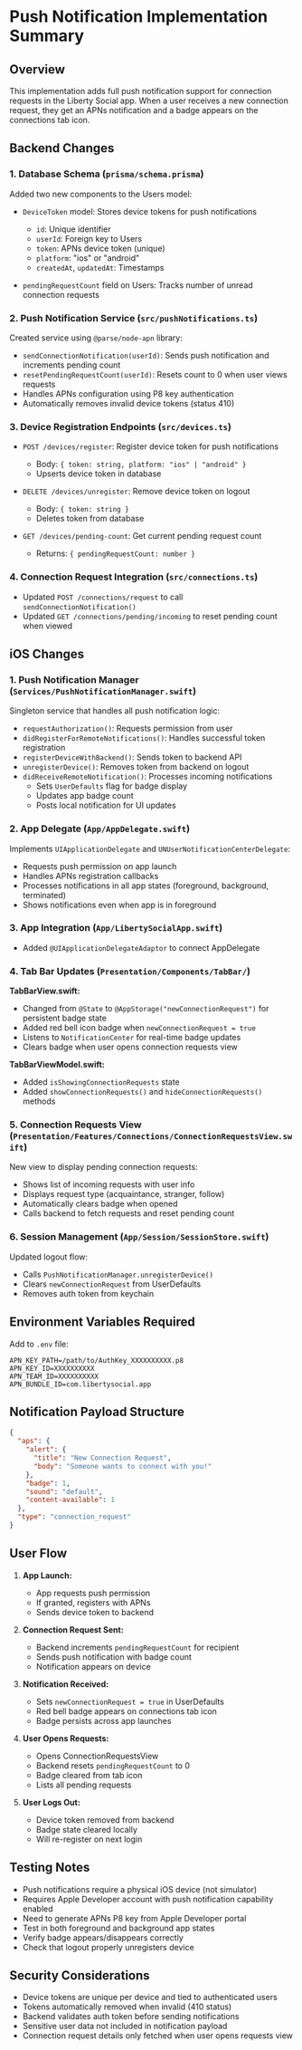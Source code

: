 # Push Notification Implementation Summary

## Overview
This implementation adds full push notification support for connection requests in the Liberty Social app. When a user receives a new connection request, they get an APNs notification and a badge appears on the connections tab icon.

## Backend Changes

### 1. Database Schema (`prisma/schema.prisma`)
Added two new components to the Users model:
- `DeviceToken` model: Stores device tokens for push notifications
  - `id`: Unique identifier
  - `userId`: Foreign key to Users
  - `token`: APNs device token (unique)
  - `platform`: "ios" or "android"
  - `createdAt`, `updatedAt`: Timestamps

- `pendingRequestCount` field on Users: Tracks number of unread connection requests

### 2. Push Notification Service (`src/pushNotifications.ts`)
Created service using `@parse/node-apn` library:
- `sendConnectionNotification(userId)`: Sends push notification and increments pending count
- `resetPendingRequestCount(userId)`: Resets count to 0 when user views requests
- Handles APNs configuration using P8 key authentication
- Automatically removes invalid device tokens (status 410)

### 3. Device Registration Endpoints (`src/devices.ts`)
- `POST /devices/register`: Register device token for push notifications
  - Body: `{ token: string, platform: "ios" | "android" }`
  - Upserts device token in database
  
- `DELETE /devices/unregister`: Remove device token on logout
  - Body: `{ token: string }`
  - Deletes token from database

- `GET /devices/pending-count`: Get current pending request count
  - Returns: `{ pendingRequestCount: number }`

### 4. Connection Request Integration (`src/connections.ts`)
- Updated `POST /connections/request` to call `sendConnectionNotification()`
- Updated `GET /connections/pending/incoming` to reset pending count when viewed

## iOS Changes

### 1. Push Notification Manager (`Services/PushNotificationManager.swift`)
Singleton service that handles all push notification logic:
- `requestAuthorization()`: Requests permission from user
- `didRegisterForRemoteNotifications()`: Handles successful token registration
- `registerDeviceWithBackend()`: Sends token to backend API
- `unregisterDevice()`: Removes token from backend on logout
- `didReceiveRemoteNotification()`: Processes incoming notifications
  - Sets `UserDefaults` flag for badge display
  - Updates app badge count
  - Posts local notification for UI updates

### 2. App Delegate (`App/AppDelegate.swift`)
Implements `UIApplicationDelegate` and `UNUserNotificationCenterDelegate`:
- Requests push permission on app launch
- Handles APNs registration callbacks
- Processes notifications in all app states (foreground, background, terminated)
- Shows notifications even when app is in foreground

### 3. App Integration (`App/LibertySocialApp.swift`)
- Added `@UIApplicationDelegateAdaptor` to connect AppDelegate

### 4. Tab Bar Updates (`Presentation/Components/TabBar/`)
**TabBarView.swift:**
- Changed from `@State` to `@AppStorage("newConnectionRequest")` for persistent badge state
- Added red bell icon badge when `newConnectionRequest = true`
- Listens to `NotificationCenter` for real-time badge updates
- Clears badge when user opens connection requests view

**TabBarViewModel.swift:**
- Added `isShowingConnectionRequests` state
- Added `showConnectionRequests()` and `hideConnectionRequests()` methods

### 5. Connection Requests View (`Presentation/Features/Connections/ConnectionRequestsView.swift`)
New view to display pending connection requests:
- Shows list of incoming requests with user info
- Displays request type (acquaintance, stranger, follow)
- Automatically clears badge when opened
- Calls backend to fetch requests and reset pending count

### 6. Session Management (`App/Session/SessionStore.swift`)
Updated logout flow:
- Calls `PushNotificationManager.unregisterDevice()`
- Clears `newConnectionRequest` from UserDefaults
- Removes auth token from keychain

## Environment Variables Required

Add to `.env` file:
```
APN_KEY_PATH=/path/to/AuthKey_XXXXXXXXXX.p8
APN_KEY_ID=XXXXXXXXXX
APN_TEAM_ID=XXXXXXXXXX
APN_BUNDLE_ID=com.libertysocial.app
```

## Notification Payload Structure

```json
{
  "aps": {
    "alert": {
      "title": "New Connection Request",
      "body": "Someone wants to connect with you!"
    },
    "badge": 1,
    "sound": "default",
    "content-available": 1
  },
  "type": "connection_request"
}
```

## User Flow

1. **App Launch:**
   - App requests push permission
   - If granted, registers with APNs
   - Sends device token to backend

2. **Connection Request Sent:**
   - Backend increments `pendingRequestCount` for recipient
   - Sends push notification with badge count
   - Notification appears on device

3. **Notification Received:**
   - Sets `newConnectionRequest = true` in UserDefaults
   - Red bell badge appears on connections tab icon
   - Badge persists across app launches

4. **User Opens Requests:**
   - Opens ConnectionRequestsView
   - Backend resets `pendingRequestCount` to 0
   - Badge cleared from tab icon
   - Lists all pending requests

5. **User Logs Out:**
   - Device token removed from backend
   - Badge state cleared locally
   - Will re-register on next login

## Testing Notes

- Push notifications require a physical iOS device (not simulator)
- Requires Apple Developer account with push notification capability enabled
- Need to generate APNs P8 key from Apple Developer portal
- Test in both foreground and background app states
- Verify badge appears/disappears correctly
- Check that logout properly unregisters device

## Security Considerations

- Device tokens are unique per device and tied to authenticated users
- Tokens automatically removed when invalid (410 status)
- Backend validates auth token before sending notifications
- Sensitive user data not included in notification payload
- Connection request details only fetched when user opens requests view
